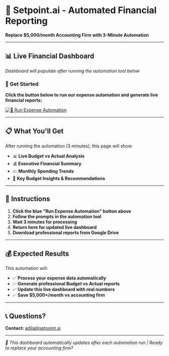 # 🚀 Setpoint.ai - Automated Financial Reporting

**Replace $5,000/month Accounting Firm with 3-Minute Automation**

---

## 📊 Live Financial Dashboard

*Dashboard will populate after running the automation tool below*

### 🎯 Get Started

**Click the button below to run our expense automation and generate live financial reports:**

[![🚀 Run Expense Automation](https://colab.research.google.com/assets/colab-badge.svg)](https://colab.research.google.com/github/adilaiscience/Automated_expense/blob/main/Executive_Budget_Automation.ipynb)

---

## 📋 What You'll Get

After running the automation (3 minutes), this page will show:

- 📊 **Live Budget vs Actual Analysis** 
- 💰 **Executive Financial Summary**
- 📈 **Monthly Spending Trends**
- 🎯 **Key Budget Insights & Recommendations**

---

## 🔧 Instructions

1. **Click the blue "Run Expense Automation" button above**
2. **Follow the prompts in the automation tool**
3. **Wait 3 minutes for processing**
4. **Return here for updated live dashboard**
5. **Download professional reports from Google Drive**

---

## 💰 Expected Results

This automation will:
- ✅ **Process your expense data automatically**
- ✅ **Generate professional Budget vs Actual reports**
- ✅ **Update this live dashboard with real numbers**
- ✅ **Save $5,000+/month vs accounting firm**

---

## 📞 Questions?

**Contact:** adila@setpoint.ai

---

*🤖 This dashboard automatically updates after each automation run | Ready to replace your accounting firm?*

